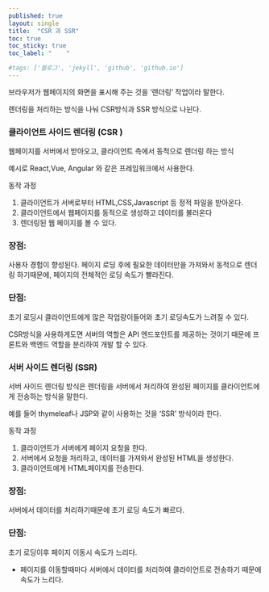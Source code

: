 ```yaml
---
published: true
layout: single
title:  "CSR 과 SSR"
toc: true
toc_sticky: true
toc_label: "    "

#tags: ['블로그', 'jekyll', 'github', 'github.io']
---
```



브라우저가 웹페이지의 화면을 표시해 주는 것을 ‘렌더링’ 작업이라 말한다.

렌더링을 처리하는 방식을 나눠 CSR방식과 SSR 방식으로 나뉜다. 

### 클라이언트 사이드 렌더링 (CSR )

웹페이지를 서버에서 받아오고, 클라이언트 측에서 동적으로 렌더링 하는 방식

예시로 React,Vue, Angular 와 같은 프레임워크에서 사용한다.

동작 과정

1. 클라이언트가 서버로부터 HTML,CSS,Javascript 등 정적 파일을 받아온다.
2. 클라이언트에서 웹페이지를 동적으로 생성하고 데이터를 불러온다
3. 렌더링된 웹 페이지를 볼 수 있다.

### 장점:

사용자 경험이 향성된다. 페이지 로딩 후에 필요한 데이터만을 가져와서 동적으로 렌더링 하기때문에, 페이지의 전체적인 로딩 속도가 빨라진다.

### 단점:

초기 로딩시 클라이언트에게 많은 작업량이들어와 초기 로딩속도가 느려질 수 있다.

CSR방식을 사용하게도면 서버의 역할은 API 엔드포인트를 제공하는 것이기 때문에 프론트와 백엔드 역할을 분리하여 개발 할 수 있다.

### 서버 사이드 렌더링 (SSR)

서버 사이드 렌더링 방식은 렌더링을 서버에서 처리하여 완성된 페이지를 클라이언트에게 전송하는 방식을 말한다.

예를 들어 thymeleaf나 JSP와 같이 사용하는 것을 ‘SSR’ 방식이라 한다.

동작 과정

1. 클라이언트가 서버에게 페이지 요청을 한다.
2. 서버에서 요청을 처리하고, 데이터를 가져와서 완성된 HTML을 생성한다.
3. 클라이언트에게 HTML페이지를 전송한다.

### 장점:

서버에서 데이터를 처리하기때문에 초기 로딩 속도가 빠르다.

### 단점:

초기 로딩이후 페이지 이동시 속도가 느리다.

- 페이지를 이동할때마다 서버에서 데이터를 처리하여 클라이언트로 전송하기 때문에 속도가 느리다.